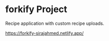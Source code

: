 # forkify Project

Recipe application with custom recipe uploads.

https://forkify-sirajahmed.netlify.app/
